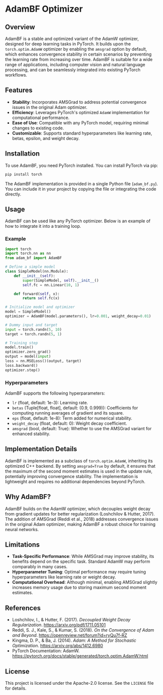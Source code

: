 # AdamBF Optimizer

## Overview
AdamBF is a stable and optimized variant of the AdamW optimizer, designed for deep learning tasks in PyTorch. It builds upon the `torch.optim.AdamW` optimizer by enabling the `amsgrad` option by default, which enhances convergence stability in certain scenarios by preventing the learning rate from increasing over time. AdamBF is suitable for a wide range of applications, including computer vision and natural language processing, and can be seamlessly integrated into existing PyTorch workflows.

## Features
- **Stability**: Incorporates AMSGrad to address potential convergence issues in the original Adam optimizer.
- **Efficiency**: Leverages PyTorch's optimized `AdamW` implementation for computational performance.
- **Ease of Use**: Compatible with any PyTorch model, requiring minimal changes to existing code.
- **Customizable**: Supports standard hyperparameters like learning rate, betas, epsilon, and weight decay.

## Installation
To use AdamBF, you need PyTorch installed. You can install PyTorch via pip:

```bash
pip install torch
```

The AdamBF implementation is provided in a single Python file (`adam_bf.py`). You can include it in your project by copying the file or integrating the code directly.

## Usage
AdamBF can be used like any PyTorch optimizer. Below is an example of how to integrate it into a training loop.

### Example
```python
import torch
import torch.nn as nn
from adam_bf import AdamBF

# Define a simple model
class SimpleModel(nn.Module):
    def __init__(self):
        super(SimpleModel, self).__init__()
        self.fc = nn.Linear(10, 1)

    def forward(self, x):
        return self.fc(x)

# Initialize model and optimizer
model = SimpleModel()
optimizer = AdamBF(model.parameters(), lr=0.001, weight_decay=0.01)

# Dummy input and target
input = torch.randn(5, 10)
target = torch.randn(5, 1)

# Training step
model.train()
optimizer.zero_grad()
output = model(input)
loss = nn.MSELoss()(output, target)
loss.backward()
optimizer.step()
```

### Hyperparameters
AdamBF supports the following hyperparameters:
- `lr` (float, default: 1e-3): Learning rate.
- `betas` (Tuple[float, float], default: (0.9, 0.999)): Coefficients for computing running averages of gradient and its square.
- `eps` (float, default: 1e-8): Term added for numerical stability.
- `weight_decay` (float, default: 0): Weight decay coefficient.
- `amsgrad` (bool, default: True): Whether to use the AMSGrad variant for enhanced stability.

## Implementation Details
AdamBF is implemented as a subclass of `torch.optim.AdamW`, inheriting its optimized C++ backend. By setting `amsgrad=True` by default, it ensures that the maximum of the second moment estimates is used in the update rule, potentially improving convergence stability. The implementation is lightweight and requires no additional dependencies beyond PyTorch.

## Why AdamBF?
AdamBF builds on the AdamW optimizer, which decouples weight decay from gradient updates for better regularization (Loshchilov & Hutter, 2017). The addition of AMSGrad (Reddi et al., 2018) addresses convergence issues in the original Adam optimizer, making AdamBF a robust choice for training neural networks.

## Limitations
- **Task-Specific Performance**: While AMSGrad may improve stability, its benefits depend on the specific task. Standard AdamW may perform comparably in many cases.
- **Hyperparameter Tuning**: Optimal performance may require tuning hyperparameters like learning rate or weight decay.
- **Computational Overhead**: Although minimal, enabling AMSGrad slightly increases memory usage due to storing maximum second moment estimates.

## References
- Loshchilov, I., & Hutter, F. (2017). *Decoupled Weight Decay Regularization*. https://arxiv.org/pdf/1711.05101
- Reddi, S. J., Kale, S., & Kumar, S. (2018). *On the Convergence of Adam and Beyond*. https://openreview.net/forum?id=ryQu7f-RZ
- Kingma, D. P., & Ba, J. (2014). *Adam: A Method for Stochastic Optimization*. https://arxiv.org/abs/1412.6980
- PyTorch Documentation: AdamW. https://pytorch.org/docs/stable/generated/torch.optim.AdamW.html

## License
This project is licensed under the Apache-2.0 license. See the `LICENSE` file for details.

